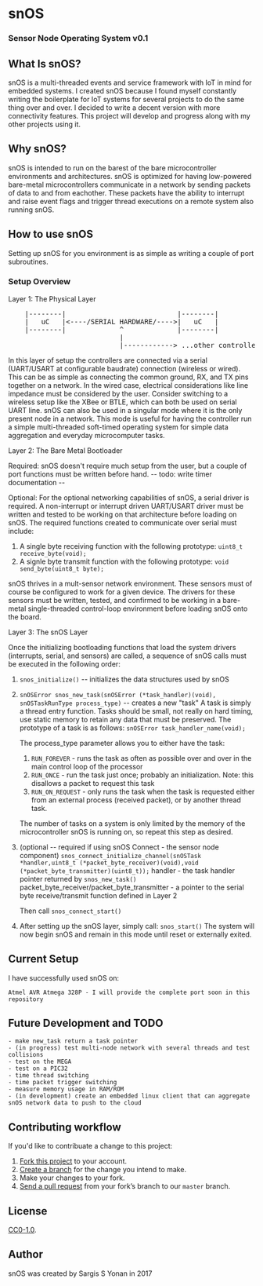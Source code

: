 # snOS
### Sensor Node Operating System v0.1

## What Is snOS?
snOS is a multi-threaded events and service framework with IoT in mind for embedded systems.
I created snOS because I found myself constantly writing the boilerplate for IoT systems
for several projects to do the same thing over and over. I decided to write a decent version 
with more connectivity features. This project will develop and progress along with my other 
projects using it. 

## Why snOS?
snOS is intended to run on the barest of the bare microcontroller environments and architectures. 
snOS is optimized for having low-powered bare-metal microcontrollers communicate in a network by 
sending packets of data to and from eachother. These packets have the ability to interrupt and 
raise event flags and trigger thread executions on a remote system also running snOS. 

## How to use snOS
Setting up snOS for you environment is as simple as writing a couple of port subroutines.
### Setup Overview
<dl>
<dt>Layer 1: The Physical Layer</dt>
<pre>
    |--------|                           |--------|
    |   uC   |<----/SERIAL HARDWARE/---->|   uC   |                           
    |--------|             ^             |--------|
                           |
                           |------------> ...other controllers
</pre>

In this layer of setup the controllers are connected via a serial 
(UART/USART at configurable baudrate) connection (wireless or wired).
This can be as simple as connecting the common ground, RX, and TX pins
together on a network. In the wired case, electrical considerations like 
line impedance must be considered by the user. Consider switching to a wireless
setup like the XBee or BTLE, which can both be used on serial UART line.
snOS can also be used in a singular mode where it is the only present node
in a network. This mode is useful for having the controller run a simple
multi-threaded soft-timed operating system for simple data aggregation and 
everyday microcomputer tasks.

<dt>Layer 2: The Bare Metal Bootloader</dt>

Required:
snOS doesn't require much setup from the user, but a couple of port functions must
be written before hand. 
-- todo: write timer documentation --

Optional:
For the optional networking capabilities of snOS, a serial driver is required.
A non-interrupt or interrupt driven UART/USART driver must be 
written and tested to be working on that architecture before loading on snOS.
The required functions created to communicate over serial must include:

  1. A single byte receiving function with the following prototype:
  `uint8_t receive_byte(void);`
  2. A signle byte transmit function with the following prototype:
  `void send_byte(uint8_t byte);`
  
snOS thrives in a mult-sensor network environment. These sensors must of course
be configured to work for a given device. The drivers for these sensors must be written,
tested, and confirmed to be working in a bare-metal single-threaded control-loop environment 
before loading snOS onto the board.

<dt>Layer 3: The snOS Layer</dt>

Once the initializing bootloading functions that load the system drivers 
(interrupts, serial, and sensors) are called, a sequence of snOS calls 
must be executed in the following order:

  1. `snos_initialize()` -- initializes the data structures used by snOS
  2. `snOSError snos_new_task(snOSError (*task_handler)(void), snOSTaskRunType process_type)` -- creates a new "task"
     A task is simply a thread entry function. Tasks should be small, not really on hard timing, use static memory to
     retain any data that must be preserved. The prototype of a task is as follows:
     `snOSError task_handler_name(void);`
     
     The process_type parameter allows you to either have the task:
     1. `RUN_FOREVER` - runs the task as often as possible over and over in the main control loop of the processor
     2. `RUN_ONCE` - run the task just once; probably an initialization. Note: this disallows a packet to request this task
     3. `RUN_ON_REQUEST` - only runs the task when the task is requested either from an external process (received packet),
                         or by another thread task.
     
     The number of tasks on a system is only limited by the memory of the microcontroller snOS is running on, so
     repeat this step as desired.
     
   3. (optional -- required if using snOS Connect - the sensor node component)
      `snos_connect_initialize_channel(snOSTask *handler,uint8_t (*packet_byte_receiver)(void),void (*packet_byte_transmitter)(uint8_t));`
      handler - the task handler pointer returned by `snos_new_task()`
      packet_byte_receiver/packet_byte_transmitter - a pointer to the serial byte receive/transmit function defined in Layer 2

      Then call `snos_connect_start()`
      
   4. After setting up the snOS layer, simply call: `snos_start()`
      The system will now begin snOS and remain in this mode until reset or externally exited.
      
</dl>
      
## Current Setup

I have successfully used snOS on:

    Atmel AVR Atmega 328P - I will provide the complete port soon in this repository
      
## Future Development and TODO
    - make new_task return a task pointer
    - (in progress) test multi-node network with several threads and test collisions
    - test on the MEGA
    - test on a PIC32
    - time thread switching
    - time packet trigger switching
    - measure memory usage in RAM/ROM
    - (in development) create an embedded linux client that can aggregate snOS network data to push to the cloud
## Contributing workflow

If you'd like to contribuate a change to this project:

1. [Fork this project][fork] to your account.
2. [Create a branch][branch] for the change you intend to make.
3. Make your changes to your fork.
4. [Send a pull request][pr] from your fork’s branch to our `master` branch.

[fork]: https://help.github.com/articles/fork-a-repo/
[branch]: https://help.github.com/articles/creating-and-deleting-branches-within-your-repository
[pr]: https://help.github.com/articles/using-pull-requests/

## License
[CC0-1.0](./LICENSE).

## Author
<dl>
  <dt>snOS was created by Sargis S Yonan in 2017</dt>
</dl>
